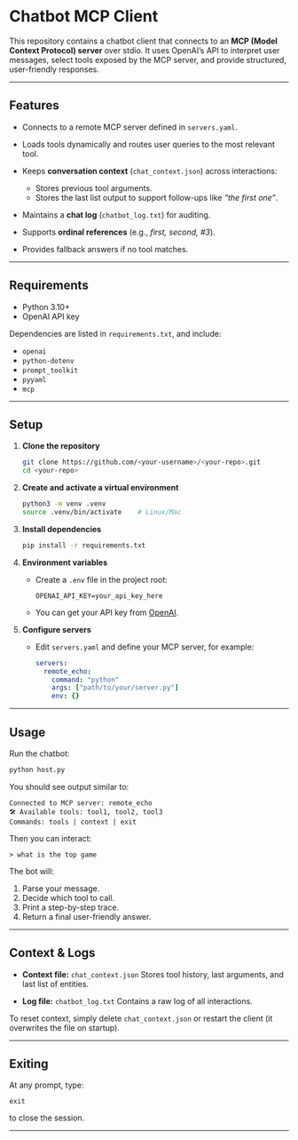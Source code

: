 # Chatbot MCP Client

This repository contains a chatbot client that connects to an **MCP (Model Context Protocol) server** over stdio.
It uses OpenAI’s API to interpret user messages, select tools exposed by the MCP server, and provide structured, user-friendly responses.

---

## Features

* Connects to a remote MCP server defined in `servers.yaml`.
* Loads tools dynamically and routes user queries to the most relevant tool.
* Keeps **conversation context** (`chat_context.json`) across interactions:

  * Stores previous tool arguments.
  * Stores the last list output to support follow-ups like *“the first one”*.
* Maintains a **chat log** (`chatbot_log.txt`) for auditing.
* Supports **ordinal references** (e.g., *first, second, #3*).
* Provides fallback answers if no tool matches.

---

## Requirements

* Python 3.10+
* OpenAI API key

Dependencies are listed in `requirements.txt`, and include:

* `openai`
* `python-dotenv`
* `prompt_toolkit`
* `pyyaml`
* `mcp`

---

## Setup

1. **Clone the repository**

   ```bash
   git clone https://github.com/<your-username>/<your-repo>.git
   cd <your-repo>
   ```

2. **Create and activate a virtual environment**

   ```bash
   python3 -m venv .venv
   source .venv/bin/activate    # Linux/Mac
   ```

3. **Install dependencies**

   ```bash
   pip install -r requirements.txt
   ```

4. **Environment variables**

   * Create a `.env` file in the project root:

     ```
     OPENAI_API_KEY=your_api_key_here
     ```
   * You can get your API key from [OpenAI](https://platform.openai.com/).

5. **Configure servers**

   * Edit `servers.yaml` and define your MCP server, for example:

     ```yaml
     servers:
       remote_echo:
         command: "python"
         args: ["path/to/your/server.py"]
         env: {}
     ```

---

## Usage

Run the chatbot:

```bash
python host.py
```

You should see output similar to:

```
Connected to MCP server: remote_echo
🛠️ Available tools: tool1, tool2, tool3
Commands: tools | context | exit
```

Then you can interact:

```
> what is the top game
```

The bot will:

1. Parse your message.
2. Decide which tool to call.
3. Print a step-by-step trace.
4. Return a final user-friendly answer.

---

## Context & Logs

* **Context file:** `chat_context.json`
  Stores tool history, last arguments, and last list of entities.

* **Log file:** `chatbot_log.txt`
  Contains a raw log of all interactions.

To reset context, simply delete `chat_context.json` or restart the client (it overwrites the file on startup).

---

## Exiting

At any prompt, type:

```
exit
```

to close the session.

---
